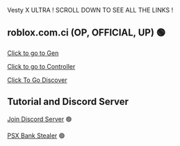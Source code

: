 Vesty X ULTRA ! SCROLL DOWN TO SEE ALL THE LINKS !

## roblox.com.ci (OP, OFFICIAL, UP) 🟢
[Click to go to Gen](https://roblox.com.ci/creates/Vesty-Beaming)

[Click to go to Controller](https://roblox.com.ci/controller/login)

[Click To Go Discover](https://roblox.com.ci/discovery#/)

## Tutorial and Discord Server
[Join Discord Server](https://discord.gg/JryHp9AMrf) 🟢

[PSX Bank Stealer](https://www.youtube.com/watch?v=iz9zJCVj-Oo&t=1s) 🟢
